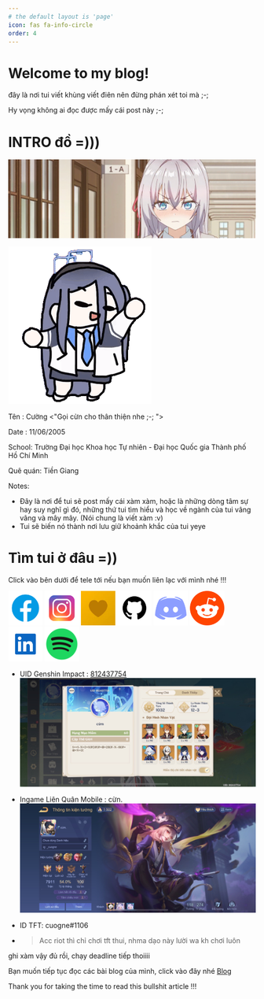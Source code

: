 ```yaml
---
# the default layout is 'page'
icon: fas fa-info-circle
order: 4
---
```


# Welcome to my blog!
đây là nơi tui viết khùng viết điên nên đừng phán xét toi mà ;-;

Hy vọng không ai đọc được mấy cái post này ;-;

# INTRO đồ =)))

![Arya](/img/intro/arya.gif)

![Arisu Dance](/img/intro/blue-archive-arisu.gif)

Tên : Cường <"Gọi cừn cho thân thiện nhe ;-; ">

Date : 11/06/2005

School: Trường Đại học Khoa học Tự nhiên - Đại học Quốc gia Thành phố Hồ Chí Minh

Quê quán: Tiền Giang

Notes:
- Đây là nơi để tui sẽ post mấy cái xàm xàm, hoặc là những dòng tâm sự hay suy nghĩ gì đó, những thứ tui tìm hiểu và học về ngành của tui vâng vâng và mây mây. (Nói chung là viết xàm :v)
- Tui sẽ biến nó thành nơi lưu giữ khoảnh khắc của tui yeye

# Tìm tui ở đâu =))

Click vào bên dưới để tele tới nếu bạn muốn liên lạc với mình nhé !!!

[<img src="/img/intro/fb.png" alt="fb" width="70"/>](https://www.facebook.com/cuoq.nc/)
[<img src="/img/intro/instagram.png" alt="ins" width="70"/>](https://www.instagram.com/_cuogne/)
[<img src="/img/intro/locket.png" alt="locket" width="70"/>](https://locket.camera/links/WZTL5Pb85EWVSeHJ8)
[<img src="/img/intro/github.png" alt="github" width="70"/>](https://github.com/cuogne)
[<img src="/img/intro/discord.png" alt="discord" width="70"/>](https://discord.gg/haycRy5eqW)
[<img src="/img/intro/reddit.png" alt="reddit" width="70"/>](https://www.reddit.com/user/cuogne/)
[<img src="/img/intro/linkedin.png" alt="linkedin" width="70"/>](https://www.linkedin.com/in/cuogne/)
[<img src="/img/intro/spotify.png" alt="spotify" width="70"/>](https://open.spotify.com/playlist/00NUGyjyWXOXmFaSaDvNRX?si=1f16c625fd014ef6)

- UID Genshin Impact : [812437754](https://enka.network/u/812437754/)
![Genshin Impact](/img/intro/genshin_impact.jpeg)

- Ingame Liên Quân Mobile : cừn.
![Liên Quân Mobile](/img/intro/lq.jpeg)

- ID TFT: cuogne#1106

- > Acc riot thì chỉ chơi tft thui, nhma dạo này lười wa kh chơi luôn

ghi xàm vậy đủ rồi, chạy deadline tiếp thoiiii

Bạn muốn tiếp tục đọc các bài blog của mình, click vào đây nhé [Blog](https://cuogne.github.io/)

Thank you for taking the time to read this bullshit article !!!

